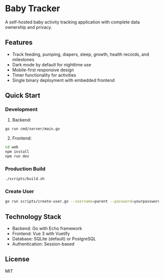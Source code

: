 # Baby Tracker

A self-hosted baby activity tracking application with complete data ownership and privacy.

## Features

- Track feeding, pumping, diapers, sleep, growth, health records, and milestones
- Dark mode by default for nighttime use
- Mobile-first responsive design
- Timer functionality for activities
- Single binary deployment with embedded frontend

## Quick Start

### Development

1. Backend:
```bash
go run cmd/server/main.go
```

2. Frontend:
```bash
cd web
npm install
npm run dev
```

### Production Build

```bash
./scripts/build.sh
```

### Create User

```bash
go run scripts/create-user.go --username=parent --password=yourpassword
```

## Technology Stack

- Backend: Go with Echo framework
- Frontend: Vue 3 with Vuetify
- Database: SQLite (default) or PostgreSQL
- Authentication: Session-based

## License

MIT
